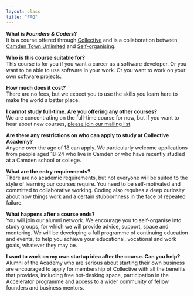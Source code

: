 ```yaml
---
layout: class
title: "FAQ"
---
```


**What is _Founders & Coders_?**  
It is a course offered through [Collective](http://camdencollective.co.uk/) and is a collaboration between [Camden Town Unlimited](http://www.camdentownunlimited.com/) and [Self-organising](http://selforganising.org/).

**Who is this course suitable for?**  
This course is for you if you want a career as a software developer. Or you want to be able to use software in your work. Or you want to work on your own software projects.

**How much does it cost?**  
There are no fees, but we expect you to use the skills you learn here to make the world a better place.

**I cannot study full-time. Are you offering any other courses?**  
We are concentrating on the full-time course for now, but if you want to hear about new courses, <a href="mailto:collective-academy+subscribe@googlegroups.com" target="_blank">please join our mailing list</a>. 

**Are there any restrictions on who can apply to study at Collective Academy?**  
Anyone over the age of 18 can apply. We particularly welcome applications from people aged 18-24 who live in Camden or who have recently studied at a Camden school or college.

**What are the entry requirements?**  
There are no academic requirements, but not everyone will be suited to the style of learning our courses require. You need to be self-motivated and committed to collaborative working. Coding also requires a deep curiosity about how things work and a certain stubbornness in the face of repeated failure.

**What happens after a course ends?**  
You will join our alumni network. We encourage you to self-organise into study groups, for which we will provide advice, support, space and mentoring. We will be developing a full programme of continuing education and events, to help you achieve your educational, vocational and work goals, whatever they may be.

**I want to work on my own startup idea after the course. Can you help?**  
Alumni of the Academy who are serious about starting their own business are encouraged to apply for membership of Collective with all the benefits that provides, including free hot-desking space, participation in the Accelerator programme and access to a wider community of fellow founders and business mentors.




